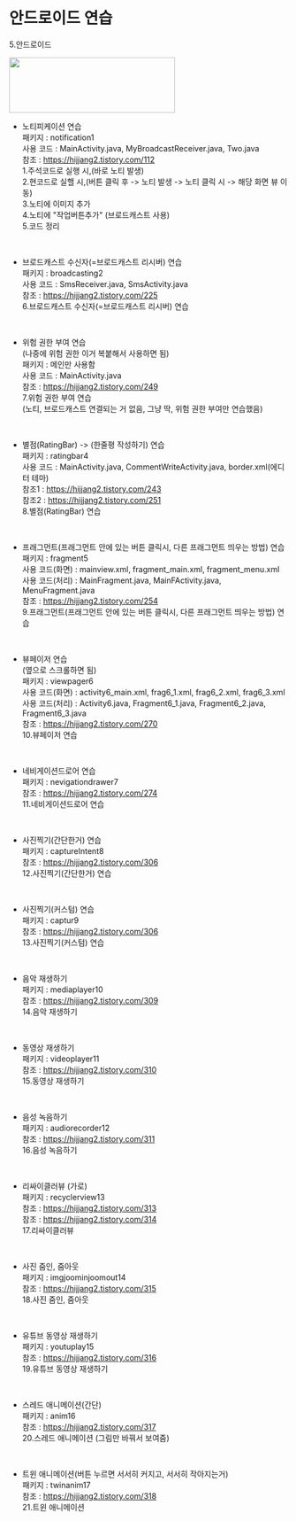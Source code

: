 # 안드로이드 연습
5.안드로이드 


<img src="https://www.gstatic.com/devrel-devsite/prod/v15f72515e1c53f03e6d573e85fc193d888eb8fb1758082e4a5ecf80f00fa48ef/android/images/lockup.svg" width="300" height="100">

- 노티피케이션 연습 <br>
패키지 : notification1 <br>
사용 코드 : MainActivity.java, MyBroadcastReceiver.java, Two.java <br>
참조 : https://hijjang2.tistory.com/112 <br>
1.주석코드로 실행 시,(바로 노티 발생) <br>
2.현코드로 실핼 시,(버튼 클릭 후 -> 노티 발생 -> 노티 클릭 시 -> 해당 화면 뷰 이동) <br>
3.노티에 이미지 추가 <br>
4.노티에 "작업버튼추가" (브로드캐스트 사용) <br>
5.코드 정리<br>
<br>

- 브로드캐스트 수신자(=브로드캐스트 리시버) 연습 <br>
패키지 : broadcasting2<br>
사용 코드 : SmsReceiver.java, SmsActivity.java<br>
참조 : https://hijjang2.tistory.com/225<br>
6.브로드캐스트 수신자(=브로드캐스트 리시버) 연습 <br>
<br>


- 위험 권한 부여 연습 <br>
(나중에 위험 권한 이거 복붙해서 사용하면 됨) <br>
패키지 : 메인만 사용함 <br>
사용 코드 : MainActivity.java<br>
참조 : https://hijjang2.tistory.com/249<br>
7.위험 권한 부여 연습 <br>
(노티, 브로드캐스트 연결되는 거 없음, 그냥 딱, 위험 권한 부여만 연습했음) <br>
<br>

- 별점(RatingBar) -> (한줄평 작성하기) 연습 <br>
패키지 : ratingbar4<br>
사용 코드 : MainActivity.java, CommentWriteActivity.java, border.xml(에디터 테마)<br>
참조1 : https://hijjang2.tistory.com/243<br>
참조2 : https://hijjang2.tistory.com/251<br>
8.별점(RatingBar) 연습 <br>
<br>

- 프래그먼트(프래그먼트 안에 있는 버튼 클릭시, 다른 프래그먼트 띄우는 방법) 연습 <br>
패키지 : fragment5<br>
사용 코드(화면) : mainview.xml, fragment_main.xml, fragment_menu.xml<br>
사용 코드(처리) : MainFragment.java, MainFActivity.java, MenuFragment.java<br>
참조 : https://hijjang2.tistory.com/254<br>
9.프래그먼트(프래그먼트 안에 있는 버튼 클릭시, 다른 프래그먼트 띄우는 방법) 연습 <br>
<br>

- 뷰페이저 연습 <br>
(옆으로 스크롤하면 됨) <br>
패키지 : viewpager6<br>
사용 코드(화면) : activity6_main.xml, frag6_1.xml, frag6_2.xml, frag6_3.xml <br>
사용 코드(처리) : Activity6.java, Fragment6_1.java, Fragment6_2.java, Fragment6_3.java<br>
참조 : https://hijjang2.tistory.com/270<br>
10.뷰페이저 연습 <br>
<br>

- 네비게이션드로어 연습 <br>
패키지 : nevigationdrawer7<br>
참조 : https://hijjang2.tistory.com/274<br>
11.네비게이션드로어 연습 <br>
<br>

- 사진찍기(간단한거) 연습 <br>
패키지 : captureIntent8<br>
참조 : https://hijjang2.tistory.com/306<br>
12.사진찍기(간단한거) 연습 <br>
<br>


- 사진찍기(커스텀) 연습 <br>
패키지 : captur9<br>
참조 : https://hijjang2.tistory.com/306<br>
13.사진찍기(커스텀) 연습 <br>
<br>


- 음악 재생하기 <br>
패키지 : mediaplayer10<br>
참조 : https://hijjang2.tistory.com/309<br>
14.음악 재생하기 <br>
<br>


- 동영상 재생하기 <br>
패키지 : videoplayer11<br>
참조 : https://hijjang2.tistory.com/310<br>
15.동영상 재생하기 <br>
<br>

- 음성 녹음하기 <br>
패키지 : audiorecorder12<br>
참조 : https://hijjang2.tistory.com/311<br>
16.음성 녹음하기 <br>
<br>


- 리싸이클러뷰 (가로)<br>
패키지 : recyclerview13<br>
참조 : https://hijjang2.tistory.com/313<br>
참조 : https://hijjang2.tistory.com/314<br>
17.리싸이클러뷰 <br>
<br>


- 사진 줌인, 줌아웃<br>
패키지 : imgjoominjoomout14<br>
참조 : https://hijjang2.tistory.com/315<br>
18.사진 줌인, 줌아웃 <br>
<br>



- 유튜브 동영상 재생하기<br>
패키지 : youtuplay15<br>
참조 : https://hijjang2.tistory.com/316<br>
19.유튜브 동영상 재생하기 <br>
<br>


- 스레드 애니메이션(간단)<br>
패키지 : anim16<br>
참조 : https://hijjang2.tistory.com/317<br>
20.스레드 애니메이션 (그림만 바꿔서 보여줌) <br>
<br>


- 트윈 애니메이션(버튼 누르면 서서히 커지고, 서서히 작아지는거)<br>
패키지 : twinanim17<br>
참조 : https://hijjang2.tistory.com/318<br>
21.트윈 애니메이션 <br>
<br>

